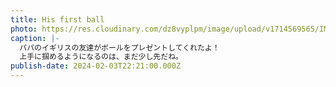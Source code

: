 ```yaml
---
title: His first ball
photo: https://res.cloudinary.com/dz8vyplpm/image/upload/v1714569565/IMG_8729_ra0zyk.jpg
caption: |-
  パパのイギリスの友達がボールをプレゼントしてくれたよ！
  上手に掴めるようになるのは、まだ少し先だね。
publish-date: 2024-02-03T22:21:00.000Z
---
```

